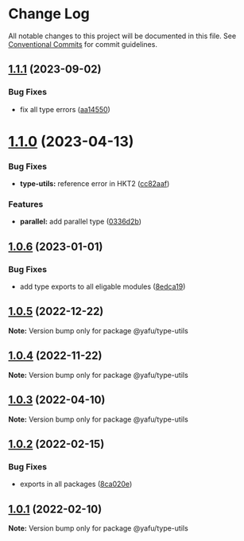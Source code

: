 # Change Log

All notable changes to this project will be documented in this file.
See [Conventional Commits](https://conventionalcommits.org) for commit guidelines.

## [1.1.1](https://github.com/TheLudd/yafu-mono/compare/@yafu/type-utils@1.1.0...@yafu/type-utils@1.1.1) (2023-09-02)

### Bug Fixes

- fix all type errors ([aa14550](https://github.com/TheLudd/yafu-mono/commit/aa14550f3c1b5ee1e0c2bb9df996792d8da87214))

# [1.1.0](https://github.com/TheLudd/yafu-mono/compare/@yafu/type-utils@1.0.6...@yafu/type-utils@1.1.0) (2023-04-13)

### Bug Fixes

- **type-utils:** reference error in HKT2 ([cc82aaf](https://github.com/TheLudd/yafu-mono/commit/cc82aafa94e218b5bac528f485fc0ff26bdc2782))

### Features

- **parallel:** add parallel type ([0336d2b](https://github.com/TheLudd/yafu-mono/commit/0336d2b6ad60a6c2948d88b8efdf412da3d3ee0f))

## [1.0.6](https://github.com/TheLudd/yafu-mono/compare/@yafu/type-utils@1.0.5...@yafu/type-utils@1.0.6) (2023-01-01)

### Bug Fixes

- add type exports to all eligable modules ([8edca19](https://github.com/TheLudd/yafu-mono/commit/8edca192cf02cb1547a5b6287484e7593bac587f))

## [1.0.5](https://github.com/TheLudd/yafu-mono/compare/@yafu/type-utils@1.0.4...@yafu/type-utils@1.0.5) (2022-12-22)

**Note:** Version bump only for package @yafu/type-utils

## [1.0.4](https://github.com/TheLudd/yafu-mono/compare/@yafu/type-utils@1.0.3...@yafu/type-utils@1.0.4) (2022-11-22)

**Note:** Version bump only for package @yafu/type-utils

## [1.0.3](https://github.com/TheLudd/yafu-mono/compare/@yafu/type-utils@1.0.2...@yafu/type-utils@1.0.3) (2022-04-10)

**Note:** Version bump only for package @yafu/type-utils

## [1.0.2](https://github.com/TheLudd/yafu-mono/compare/@yafu/type-utils@1.0.1...@yafu/type-utils@1.0.2) (2022-02-15)

### Bug Fixes

- exports in all packages ([8ca020e](https://github.com/TheLudd/yafu-mono/commit/8ca020e4e8e41d0500610936e5cae34114d752dd))

## [1.0.1](https://github.com/TheLudd/yafu-mono/compare/@yafu/type-utils@1.0.0...@yafu/type-utils@1.0.1) (2022-02-10)

**Note:** Version bump only for package @yafu/type-utils

